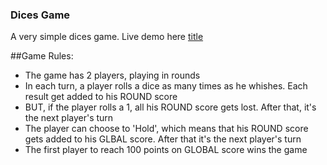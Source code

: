 ### Dices Game 

A very simple dices game.
Live demo here [title](https://guilllemain.github.io/pig-game/)


##Game Rules:

- The game has 2 players, playing in rounds
- In each turn, a player rolls a dice as many times as he whishes. Each result get added to his ROUND score
- BUT, if the player rolls a 1, all his ROUND score gets lost. After that, it's the next player's turn
- The player can choose to 'Hold', which means that his ROUND score gets added to his GLBAL score. After that it's the next player's turn
- The first player to reach 100 points on GLOBAL score wins the game